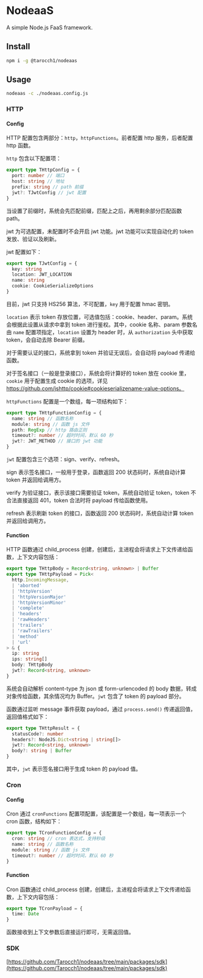 # NodeaaS

A simple Node.js FaaS framework.

## Install

```sh
npm i -g @tarocch1/nodeaas
```

## Usage

```sh
nodeaas -c ./nodeaas.config.js
```

### HTTP

#### Config

HTTP 配置包含两部分：`http`，`httpFunctions`。前者配置 http 服务，后者配置 http 函数。

`http` 包含以下配置项：

```ts
export type THttpConfig = {
  port: number // 端口
  host: string // 地址
  prefix: string // path 前缀
  jwt?: TJwtConfig // jwt 配置
}
```

当设置了前缀时，系统会先匹配前缀，匹配上之后，再用剩余部分匹配函数 path。

jwt 为可选配置，未配置时不会开启 jwt 功能。jwt 功能可以实现自动化的 token 发放、验证以及刷新。

jwt 配置如下：

```ts
export type TJwtConfig = {
  key: string
  location: JWT_LOCATION
  name: string
  cookie: CookieSerializeOptions
}
```

目前，jwt 只支持 HS256 算法，不可配置，`key` 用于配置 hmac 密钥。

`location` 表示 token 存放位置，可选值包括：cookie、header、param。系统会根据此设置从请求中拿到 token 进行鉴权。其中，cookie 名称、param 参数名由 `name` 配置项指定，`location` 设置为 header 时，从 `authorization` 头中获取 token，会自动去除 Bearer 前缀。

对于需要认证的接口，系统拿到 token 并验证无误后，会自动将 payload 传递给函数。

对于签名接口（一般是登录接口），系统会将计算好的 token 放在 cookie 里，`cookie` 用于配置生成 cookie 的选项，详见 https://github.com/jshttp/cookie#cookieserializename-value-options。

`httpFunctions` 配置是一个数组，每一项结构如下：

```ts
export type THttpFunctionConfig = {
  name: string // 函数名称
  module: string // 函数 js 文件
  path: RegExp // http 路由正则
  timeout?: number // 超时时间，默认 60 秒
  jwt?: JWT_METHOD // 接口的 jwt 功能
}
```

`jwt` 配置包含三个选项：sign、verify、refresh。

sign 表示签名接口，一般用于登录，函数返回 200 状态码时，系统自动计算 token 并返回给调用方。

verify 为验证接口，表示该接口需要验证 token，系统自动验证 token，token 不合法直接返回 401，token 合法时将 payload 传给函数使用。

refresh 表示刷新 token 的接口，函数返回 200 状态码时，系统自动计算 token 并返回给调用方。

#### Function

HTTP 函数通过 child_process 创建，创建后，主进程会将请求上下文传递给函数，上下文内容包括：

```ts
export type THttpBody = Record<string, unknown> | Buffer
export type THttpPayload = Pick<
  http.IncomingMessage,
  | 'aborted'
  | 'httpVersion'
  | 'httpVersionMajor'
  | 'httpVersionMinor'
  | 'complete'
  | 'headers'
  | 'rawHeaders'
  | 'trailers'
  | 'rawTrailers'
  | 'method'
  | 'url'
> & {
  ip: string
  ips: string[]
  body: THttpBody
  jwt?: Record<string, unknown>
}
```

系统会自动解析 content-type 为 json 或 form-urlencoded 的 body 数据，转成对象传给函数，其余情况均为 Buffer。`jwt` 包含了 token 的 payload 部分。

函数通过监听 message 事件获取 payload，通过 `process.send()` 传递返回值，返回值格式如下：

```ts
export type THttpResult = {
  statusCode?: number
  headers?: NodeJS.Dict<string | string[]>
  jwt?: Record<string, unknown>
  body?: string | Buffer
}
```

其中，`jwt` 表示签名接口用于生成 token 的 payload 值。

### Cron

#### Config

Cron 通过 `cronFunctions` 配置项配置，该配置是一个数组，每一项表示一个 cron 函数，结构如下：

```ts
export type TCronFunctionConfig = {
  cron: string // cron 表达式，支持秒级
  name: string // 函数名称
  module: string // 函数 js 文件
  timeout?: number // 超时时间，默认 60 秒
}
```

#### Function

Cron 函数通过 child_process 创建，创建后，主进程会将请求上下文传递给函数，上下文内容包括：

```ts
export type TCronPayload = {
  time: Date
}
```

函数接收到上下文参数后直接运行即可，无需返回值。

### SDK

[https://github.com/Tarocch1/nodeaas/tree/main/packages/sdk](https://github.com/Tarocch1/nodeaas/tree/main/packages/sdk)
